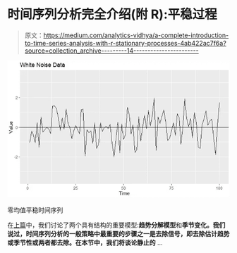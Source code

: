 # 时间序列分析完全介绍(附 R):平稳过程

> 原文：<https://medium.com/analytics-vidhya/a-complete-introduction-to-time-series-analysis-with-r-stationary-processes-4ab422ac7f6a?source=collection_archive---------14----------------------->

![](img/94e170638304e9573acf388cc3e5f4cb.png)

零均值平稳时间序列

在[上篇](/@hair.parra/a-complete-introduction-to-time-series-analysis-with-r-models-with-structure-932e20c7d832)中，我们讨论了两个具有结构的重要模型:**趋势分解模型**和**季节变化。**我们说过，时间序列分析的一般策略中最重要的步骤之一是**去除信号，**即去除估计趋势或季节性或两者都去除。在本节中，我们将谈论**静止的** …